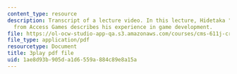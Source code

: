 ```yaml
---
content_type: resource
description: Transcript of a lecture video. In this lecture, Hidetaka "SWERY" Suehiro
  from Access Games describes his experience in game development.
file: https://ol-ocw-studio-app-qa.s3.amazonaws.com/courses/cms-611j-creating-video-games-fall-2014/1ae8d93b905da1d6559a884c89e8a15a_B1zWyyNoRq8.pdf
file_type: application/pdf
resourcetype: Document
title: 3play pdf file
uid: 1ae8d93b-905d-a1d6-559a-884c89e8a15a
---
```

